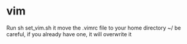 # vim
Run
sh set_vim.sh
it move the .vimrc file to your home directory ~/
be careful, if you already have one, it will overwrite it
